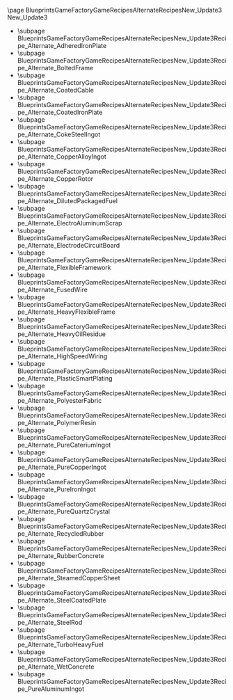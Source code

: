 \page BlueprintsGameFactoryGameRecipesAlternateRecipesNew_Update3 New_Update3
- \subpage BlueprintsGameFactoryGameRecipesAlternateRecipesNew_Update3Recipe_Alternate_AdheredIronPlate
- \subpage BlueprintsGameFactoryGameRecipesAlternateRecipesNew_Update3Recipe_Alternate_BoltedFrame
- \subpage BlueprintsGameFactoryGameRecipesAlternateRecipesNew_Update3Recipe_Alternate_CoatedCable
- \subpage BlueprintsGameFactoryGameRecipesAlternateRecipesNew_Update3Recipe_Alternate_CoatedIronPlate
- \subpage BlueprintsGameFactoryGameRecipesAlternateRecipesNew_Update3Recipe_Alternate_CokeSteelIngot
- \subpage BlueprintsGameFactoryGameRecipesAlternateRecipesNew_Update3Recipe_Alternate_CopperAlloyIngot
- \subpage BlueprintsGameFactoryGameRecipesAlternateRecipesNew_Update3Recipe_Alternate_CopperRotor
- \subpage BlueprintsGameFactoryGameRecipesAlternateRecipesNew_Update3Recipe_Alternate_DilutedPackagedFuel
- \subpage BlueprintsGameFactoryGameRecipesAlternateRecipesNew_Update3Recipe_Alternate_ElectroAluminumScrap
- \subpage BlueprintsGameFactoryGameRecipesAlternateRecipesNew_Update3Recipe_Alternate_ElectrodeCircuitBoard
- \subpage BlueprintsGameFactoryGameRecipesAlternateRecipesNew_Update3Recipe_Alternate_FlexibleFramework
- \subpage BlueprintsGameFactoryGameRecipesAlternateRecipesNew_Update3Recipe_Alternate_FusedWire
- \subpage BlueprintsGameFactoryGameRecipesAlternateRecipesNew_Update3Recipe_Alternate_HeavyFlexibleFrame
- \subpage BlueprintsGameFactoryGameRecipesAlternateRecipesNew_Update3Recipe_Alternate_HeavyOilResidue
- \subpage BlueprintsGameFactoryGameRecipesAlternateRecipesNew_Update3Recipe_Alternate_HighSpeedWiring
- \subpage BlueprintsGameFactoryGameRecipesAlternateRecipesNew_Update3Recipe_Alternate_PlasticSmartPlating
- \subpage BlueprintsGameFactoryGameRecipesAlternateRecipesNew_Update3Recipe_Alternate_PolyesterFabric
- \subpage BlueprintsGameFactoryGameRecipesAlternateRecipesNew_Update3Recipe_Alternate_PolymerResin
- \subpage BlueprintsGameFactoryGameRecipesAlternateRecipesNew_Update3Recipe_Alternate_PureCateriumIngot
- \subpage BlueprintsGameFactoryGameRecipesAlternateRecipesNew_Update3Recipe_Alternate_PureCopperIngot
- \subpage BlueprintsGameFactoryGameRecipesAlternateRecipesNew_Update3Recipe_Alternate_PureIronIngot
- \subpage BlueprintsGameFactoryGameRecipesAlternateRecipesNew_Update3Recipe_Alternate_PureQuartzCrystal
- \subpage BlueprintsGameFactoryGameRecipesAlternateRecipesNew_Update3Recipe_Alternate_RecycledRubber
- \subpage BlueprintsGameFactoryGameRecipesAlternateRecipesNew_Update3Recipe_Alternate_RubberConcrete
- \subpage BlueprintsGameFactoryGameRecipesAlternateRecipesNew_Update3Recipe_Alternate_SteamedCopperSheet
- \subpage BlueprintsGameFactoryGameRecipesAlternateRecipesNew_Update3Recipe_Alternate_SteelCoatedPlate
- \subpage BlueprintsGameFactoryGameRecipesAlternateRecipesNew_Update3Recipe_Alternate_SteelRod
- \subpage BlueprintsGameFactoryGameRecipesAlternateRecipesNew_Update3Recipe_Alternate_TurboHeavyFuel
- \subpage BlueprintsGameFactoryGameRecipesAlternateRecipesNew_Update3Recipe_Alternate_WetConcrete
- \subpage BlueprintsGameFactoryGameRecipesAlternateRecipesNew_Update3Recipe_PureAluminumIngot
